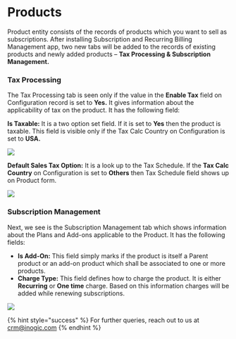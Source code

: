 # Products

Product entity consists of the records of products which you want to sell as subscriptions. After installing Subscription and Recurring Billing Management app, two new tabs will be added to the records of existing products and newly added products – **Tax Processing & Subscription Management.**&#x20;

### **Tax Processing**

The Tax Processing tab is seen only if the value in the **Enable Tax** field on Configuration record is set to **Yes.** It gives information about the applicability of tax on the product. It has the following field:

**Is Taxable:** It is a two option set field. If it is set to **Yes** then the product is taxable. This field is visible only if the Tax Calc Country on Configuration is set to **USA.**

![](../../.gitbook/assets/Product\_1.png)

**Default Sales Tax Option:** It is a look up to the Tax Schedule. If the **Tax Calc Country** on Configuration is set to **Others** then Tax Schedule field shows up on Product form.

![](../../.gitbook/assets/Product\_2.png)

### Subscription Management

Next, we see is the Subscription Management tab which shows information about the Plans and Add-ons applicable to the Product. It has the following fields:

* **Is Add-On:** This field simply marks if the product is itself a Parent product or an add-on product which shall be associated to one or more products.&#x20;
* **Charge Type:** This field defines how to charge the product. It is either **Recurring** or **One time** charge. Based on this information charges will be added while renewing subscriptions.

![](../../.gitbook/assets/Product\_3.png)

{% hint style="success" %}
For further queries, reach out to us at [crm@inogic.com](mailto:crm@inogic.com)
{% endhint %}
